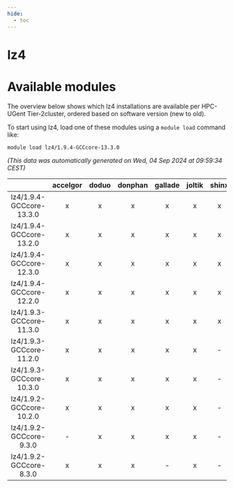 ```yaml
---
hide:
  - toc
---
```


lz4
===

# Available modules


The overview below shows which lz4 installations are available per HPC-UGent Tier-2cluster, ordered based on software version (new to old).

To start using lz4, load one of these modules using a `module load` command like:

```shell
module load lz4/1.9.4-GCCcore-13.3.0
```

*(This data was automatically generated on Wed, 04 Sep 2024 at 09:59:34 CEST)*  

| |accelgor|doduo|donphan|gallade|joltik|shinx|skitty|
| :---: | :---: | :---: | :---: | :---: | :---: | :---: | :---: |
|lz4/1.9.4-GCCcore-13.3.0|x|x|x|x|x|x|x|
|lz4/1.9.4-GCCcore-13.2.0|x|x|x|x|x|x|x|
|lz4/1.9.4-GCCcore-12.3.0|x|x|x|x|x|x|x|
|lz4/1.9.4-GCCcore-12.2.0|x|x|x|x|x|x|x|
|lz4/1.9.3-GCCcore-11.3.0|x|x|x|x|x|x|x|
|lz4/1.9.3-GCCcore-11.2.0|x|x|x|x|x|-|x|
|lz4/1.9.3-GCCcore-10.3.0|x|x|x|x|x|-|x|
|lz4/1.9.2-GCCcore-10.2.0|x|x|x|x|x|-|x|
|lz4/1.9.2-GCCcore-9.3.0|-|x|x|x|x|-|x|
|lz4/1.9.2-GCCcore-8.3.0|x|x|x|-|x|-|x|
